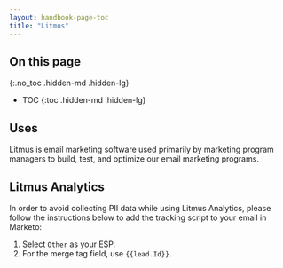 ```yaml
---
layout: handbook-page-toc
title: "Litmus"
---
```


## On this page
{:.no_toc .hidden-md .hidden-lg}

- TOC
{:toc .hidden-md .hidden-lg}

## Uses

Litmus is email marketing software used primarily by marketing program managers to build, test, and optimize our email marketing programs. 

## Litmus Analytics

In order to avoid collecting PII data while using Litmus Analytics, please follow the instructions below to add the tracking script to your email in Marketo:

1. Select `Other` as your ESP.
1. For the merge tag field, use `{{lead.Id}}`. 